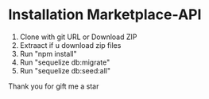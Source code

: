 # Installation Marketplace-API
1. Clone with git URL or Download ZIP
2. Extraact if u download zip files
3. Run "npm install"
4. Run "sequelize db:migrate"
5. Run "sequelize db:seed:all"

Thank you for gift me a star
